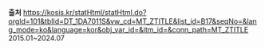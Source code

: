 <strong>출처</strong>
https://kosis.kr/statHtml/statHtml.do?orgId=101&tblId=DT_1DA7011S&vw_cd=MT_ZTITLE&list_id=B17&seqNo=&lang_mode=ko&language=kor&obj_var_id=&itm_id=&conn_path=MT_ZTITLE
2015.01~2024.07
